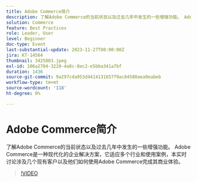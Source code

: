 ```yaml
---
title: Adobe Commerce简介
description: 了解Adobe Commerce的当前状态以及过去几年中发生的一些增强功能。 Adobe Commerce是一种现代化的企业解决方案，它适应多个行业和使用案例，本实时讨论涉及几个现有客户以及他们如何使用Adobe Commerce完成其商业体验。
solution: Commerce
feature: Best Practices
role: Leader, User
level: Beginner
doc-type: Event
last-substantial-update: 2023-11-27T00:00:00Z
jira: KT-14564
thumbnail: 3425803.jpeg
exl-id: 106a2704-3220-4a8c-8ec2-e5bba341a7bf
duration: 1436
source-git-commit: 9a297cda953d4414131657f9ac84580aea0eabeb
workflow-type: tm+mt
source-wordcount: '118'
ht-degree: 0%

---
```


# Adobe Commerce简介

了解Adobe Commerce的当前状态以及过去几年中发生的一些增强功能。 Adobe Commerce是一种现代化的企业解决方案，它适应多个行业和使用案例，本实时讨论涉及几个现有客户以及他们如何使用Adobe Commerce完成其商业体验。

>[!VIDEO](https://video.tv.adobe.com/v/3455211/?learn=on&captions=chi_hans)
